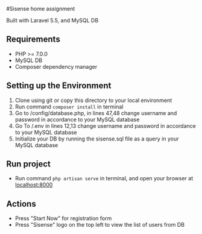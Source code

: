 #Sisense home assignment

Built with Laravel 5.5, and MySQL DB

## Requirements
* PHP >= 7.0.0
* MySQL DB
* Composer dependency manager

## Setting up the Environment
1. Clone using git or copy this directory to your local environment
2. Run command `composer install` in terminal 
3. Go to /config/database.php, in lines 47,48 change username and password in accordance to your MySQL database
4. Go To /.env in lines 12,13 change username and password in accordance to your MySQL database
5. Initialize your DB by running the sisense.sql file as a query in your MySQL database

## Run project
* Run command `php artisan serve` in terminal,  and open your browser at [localhost:8000](localhost:8000/)


## Actions
* Press "Start Now" for registration form
* Press "Sisense" logo on the top left to view the list of users from DB